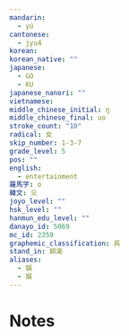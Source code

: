 ```yaml
---
mandarin:
  - yú
cantonese:
  - jyu4
korean:
korean_native: ""
japanese:
  - GO
  - KU
japanese_nanori: ""
vietnamese:
middle_chinese_initial: ŋ
middle_chinese_final: uo
stroke_count: "10"
radical: 女
skip_number: 1-3-7
grade_level: 5
pos: ""
english:
  - entertainment
羅馬字: o
韓文: 오
joyo_level: ""
hsk_level: ""
hanmun_edu_level: ""
danayo_id: 5069
mc_id: 2359
graphemic_classification: 呉
stand_in: 娯楽
aliases:
  - 娛
  - 娱
---
```


# Notes
